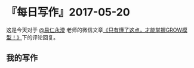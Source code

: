 # 『每日写作』2017-05-20

这是今天对于 [@易仁永澄](http://weibo.com/u/1640237087) 老师的微信文章[《只有懂了这点，才能掌握GROW模型！》](http://mp.weixin.qq.com/s/6ql3JuE4QZ8BQNr_z8j4BA)下的评论回复。

## 我的写作
